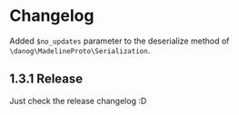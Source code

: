 # Changelog


Added `$no_updates` parameter to the deserialize method of `\danog\MadelineProto\Serialization`.


## 1.3.1 Release

Just check the release changelog :D
